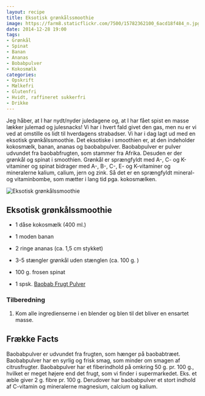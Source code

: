 ```yaml
---
layout: recipe
title: Eksotisk grønkålssmoothie
image: https://farm8.staticflickr.com/7500/15782362100_6acd18f484_n.jpg
date: 2014-12-28 19:00
tags:
- Grønkål
- Spinat
- Banan
- Ananas
- Bobabpulver
- Kokosmælk
categories:
- Opskrift
- Mælkefri
- Glutenfri
- Hvidt, raffineret sukkerfri
- Drikke
---
```


Jeg håber, at I har nydt/nyder juledagene og, at I har fået spist en masse lækker julemad og julesnacks! Vi har i hvert fald givet den gas, men nu er vi ved at omstille os lidt til hverdagens strabadser. Vi har i dag lagt ud med en eksotisk grønkålssmoothie. Det eksotiske i smoothien er, at den indeholder kokosmælk, banan, ananas og baobabpulver. Baobabpulver er pulver udvundet fra baobabfrugten, som stammer fra Afrika. Desuden er der grønkål og spinat i smoothien. Grønkål er sprængfyldt med A-, C- og  K-vitaminer og spinat bidrager med A-, B-, C-, E- og K-vitaminer og mineralerne kalium, calium, jern og zink. Så det er en sprængfyldt mineral- og vitaminbombe, som mætter i lang tid pga. kokosmælken. 

![Eksotisk grønkålssmoothie](https://farm8.staticflickr.com/7500/15782362100_6acd18f484_z.jpg)



## Eksotisk grønkålssmoothie

- 1 dåse kokosmælk (400 ml.)

- 1 moden banan

- 2 ringe ananas (ca. 1,5 cm stykket)

- 3-5 stængler grønkål uden stænglen (ca. 100 g. ) 

- 100 g. frosen spinat

- 1 spsk. [Baobab Frugt Pulver](http://senseofafrica.dk/) 



### Tilberedning
1. Kom alle ingredienserne i en blender og blen til det bliver en ensartet masse.



## Frække Facts
Baobabpulver er udvundet fra frugten, som hænger på baobabtræet. Baobabpulver har en syrlig og frisk smag, som minder om smagen af citrusfrugter. Baobabpulver har et fiberindhold på omkring 50 g. pr. 100 g., hvilket er meget højere end det frugt, som vi finder i supermarkedet. Eks. et æble giver 2 g. fibre pr. 100 g. Derudover har baobabpulver et stort indhold af C-vitamin og mineralerne magnesium, calcium og kalium. 